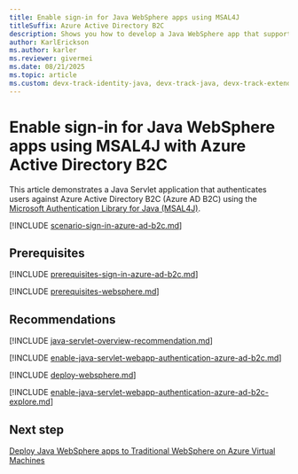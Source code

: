 ```yaml
---
title: Enable sign-in for Java WebSphere apps using MSAL4J
titleSuffix: Azure Active Directory B2C
description: Shows you how to develop a Java WebSphere app that supports sign-in by Azure Active Directory B2C.
author: KarlErickson
ms.author: karler
ms.reviewer: givermei
ms.date: 08/21/2025
ms.topic: article
ms.custom: devx-track-identity-java, devx-track-java, devx-track-extended-java
---
```


# Enable sign-in for Java WebSphere apps using MSAL4J with Azure Active Directory B2C

This article demonstrates a Java Servlet application that authenticates users against Azure Active Directory B2C (Azure AD B2C) using the [Microsoft Authentication Library for Java (MSAL4J)](https://github.com/AzureAD/microsoft-authentication-library-for-java).

[!INCLUDE [scenario-sign-in-azure-ad-b2c.md](includes/scenario-sign-in-azure-ad-b2c.md)]

## Prerequisites

[!INCLUDE [prerequisites-sign-in-azure-ad-b2c.md](includes/prerequisites-sign-in-azure-ad-b2c.md)]

[!INCLUDE [prerequisites-websphere.md](includes/prerequisites-websphere.md)]

## Recommendations

[!INCLUDE [java-servlet-overview-recommendation.md](includes/java-servlet-overview-recommendation.md)]

[!INCLUDE [enable-java-servlet-webapp-authentication-azure-ad-b2c.md](includes/enable-java-servlet-webapp-authentication-azure-ad-b2c.md)]

[!INCLUDE [deploy-websphere.md](includes/deploy-websphere.md)]

[!INCLUDE [enable-java-servlet-webapp-authentication-azure-ad-b2c-explore.md](includes/enable-java-servlet-webapp-authentication-azure-ad-b2c-explore.md)]

## Next step

[Deploy Java WebSphere apps to Traditional WebSphere on Azure Virtual Machines](deploy-websphere-to-vm.md)
